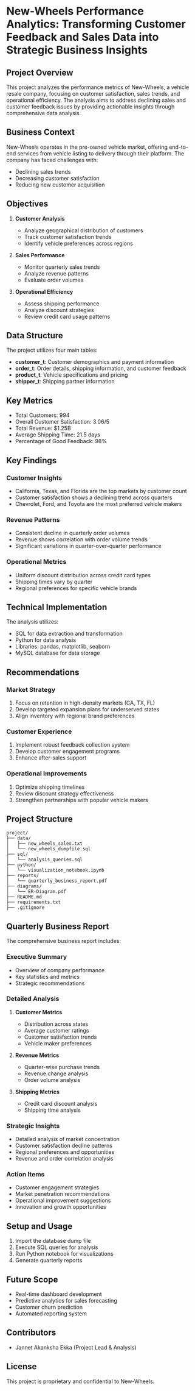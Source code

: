 # New-Wheels Performance Analytics: Transforming Customer Feedback and Sales Data into Strategic Business Insights

## Project Overview
This project analyzes the performance metrics of New-Wheels, a vehicle resale company, focusing on customer satisfaction, sales trends, and operational efficiency. The analysis aims to address declining sales and customer feedback issues by providing actionable insights through comprehensive data analysis.

## Business Context
New-Wheels operates in the pre-owned vehicle market, offering end-to-end services from vehicle listing to delivery through their platform. The company has faced challenges with:
- Declining sales trends
- Decreasing customer satisfaction
- Reducing new customer acquisition

## Objectives
1. **Customer Analysis**
   - Analyze geographical distribution of customers
   - Track customer satisfaction trends
   - Identify vehicle preferences across regions

2. **Sales Performance**
   - Monitor quarterly sales trends
   - Analyze revenue patterns
   - Evaluate order volumes

3. **Operational Efficiency**
   - Assess shipping performance
   - Analyze discount strategies
   - Review credit card usage patterns

## Data Structure
The project utilizes four main tables:
- **customer_t**: Customer demographics and payment information
- **order_t**: Order details, shipping information, and customer feedback
- **product_t**: Vehicle specifications and pricing
- **shipper_t**: Shipping partner information

## Key Metrics
- Total Customers: 994
- Overall Customer Satisfaction: 3.06/5
- Total Revenue: $1.25B
- Average Shipping Time: 21.5 days
- Percentage of Good Feedback: 98%

## Key Findings

### Customer Insights
- California, Texas, and Florida are the top markets by customer count
- Customer satisfaction shows a declining trend across quarters
- Chevrolet, Ford, and Toyota are the most preferred vehicle makers

### Revenue Patterns
- Consistent decline in quarterly order volumes
- Revenue shows correlation with order volume trends
- Significant variations in quarter-over-quarter performance

### Operational Metrics
- Uniform discount distribution across credit card types
- Shipping times vary by quarter
- Regional preferences for specific vehicle brands

## Technical Implementation
The analysis utilizes:
- SQL for data extraction and transformation
- Python for data analysis
- Libraries: pandas, matplotlib, seaborn
- MySQL database for data storage

## Recommendations

### Market Strategy
1. Focus on retention in high-density markets (CA, TX, FL)
2. Develop targeted expansion plans for underserved states
3. Align inventory with regional brand preferences

### Customer Experience
1. Implement robust feedback collection system
2. Develop customer engagement programs
3. Enhance after-sales support

### Operational Improvements
1. Optimize shipping timelines
2. Review discount strategy effectiveness
3. Strengthen partnerships with popular vehicle makers

## Project Structure
```
project/
├── data/
│   ├── new_wheels_sales.txt
│   └── new_wheels_dumpfile.sql
├── sql/
│   └── analysis_queries.sql
├── python/
│   └── visualization_notebook.ipynb
├── reports/
│   └── quarterly_business_report.pdf
├── diagrams/
│   └── ER-Diagram.pdf
├── README.md
├── requirements.txt
├── .gitignore
```

## Quarterly Business Report
The comprehensive business report includes:

### Executive Summary
- Overview of company performance
- Key statistics and metrics
- Strategic recommendations

### Detailed Analysis
1. **Customer Metrics**
   - Distribution across states
   - Average customer ratings
   - Customer satisfaction trends
   - Vehicle maker preferences

2. **Revenue Metrics**
   - Quarter-wise purchase trends
   - Revenue change analysis
   - Order volume analysis

3. **Shipping Metrics**
   - Credit card discount analysis
   - Shipping time analysis

### Strategic Insights
- Detailed analysis of market concentration
- Customer satisfaction decline patterns
- Regional preferences and opportunities
- Revenue and order correlation analysis

### Action Items
- Customer engagement strategies
- Market penetration recommendations
- Operational improvement suggestions
- Innovation and growth opportunities

## Setup and Usage
1. Import the database dump file
2. Execute SQL queries for analysis
3. Run Python notebook for visualizations
4. Generate quarterly reports

## Future Scope
- Real-time dashboard development
- Predictive analytics for sales forecasting
- Customer churn prediction
- Automated reporting system

## Contributors
- Jannet Akanksha Ekka (Project Lead & Analysis)

## License
This project is proprietary and confidential to New-Wheels.